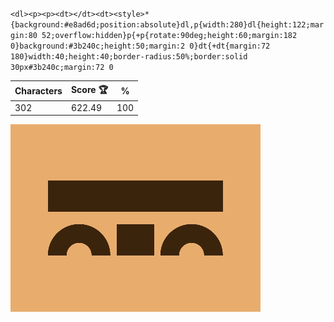 `<dl><p><p><dt></dt><dt><style>*{background:#e8ad6d;position:absolute}dl,p{width:280}dl{height:122;margin:80 52;overflow:hidden}p{+p{rotate:90deg;height:60;margin:182 0}background:#3b240c;height:50;margin:2 0}dt{+dt{margin:72 180}width:40;height:40;border-radius:50%;border:solid 30px#3b240c;margin:72 0`

| Characters | Score 🏆 | %   |
| ---------- | -------- | --- |
| 302        | 622.49   | 100 |

![](/2025/Aug2025/18/20250818.png)
